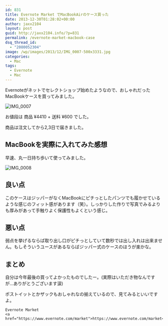 ```yaml
---
id: 831
title: Evernote Market でMacBookAirのケース買った
date: 2013-12-30T01:28:02+00:00
author: jaxx2104
layout: post
guid: http://jaxx2104.info/?p=831
permalink: /evernote-market-macbook-case
dsq_thread_id:
  - "2080052304"
image: /wp/images/2013/12/IMG_0007-500x3331.jpg
categories:
  - Mac
tags:
  - Evernote
  - Mac
---
```


Evernoteがネットでセレクトショップ始めたようなので、おしゃれだったMacBookケースを買ってみました。

<img src="/images/2013/12/IMG_0007-500x333.jpg" alt="IMG_0007" class="img-rounded img-responsive alignnone size-large wp-image-832" srcset="/images/2013/12/IMG_0007-500x333.jpg 500w, /images/2013/12/IMG_0007-300x200.jpg 300w, /images/2013/12/IMG_0007.jpg 600w" sizes="(max-width: 500px) 100vw, 500px" />

お値段は 商品 ¥4410 + 送料 ¥600 でした。

商品は注文してから2,3日で届きました。

<!--more-->

## MacBookを実際に入れてみた感想

早速、丸一日持ち歩いて使ってみました。

<img src="/images/2013/12/IMG_0008-500x333.jpg" alt="IMG_0008" class="img-rounded img-responsive alignnone size-large wp-image-833" srcset="/images/2013/12/IMG_0008-500x333.jpg 500w, /images/2013/12/IMG_0008-300x200.jpg 300w, /images/2013/12/IMG_0008.jpg 600w" sizes="(max-width: 500px) 100vw, 500px" />

## 良い点

このケースはジッパーがなくMacBookにピチっとしたパンツでも履かせているような感じのフィット感があります（笑）。しっかりした作りで写真でみるよりも厚みがあって手触りよく保護性もよくという感じ。

## 悪い点

弱点を挙げるならば取り出し口がピチっとしていて数秒では出し入れは出来ません。もしそういうユースがあるならばジッパー式のケースのほうが楽かな。

## まとめ

自分は今年最後の買ってよかったものでしたー。(実際はいただき物なんですが…ありがとうございます涙)

ポストイットとかザックもおしゃれなの揃えているので、見てみるといいですよ。

```
Evernote Market
<a href="https://www.evernote.com/market">https://www.evernote.com/market</a>
```
